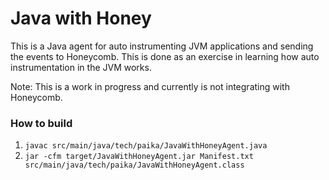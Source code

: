 # Java with Honey
This is a Java agent for auto instrumenting JVM applications and sending the events to Honeycomb.  This is done as an exercise in learning how auto instrumentation in the JVM works.

Note:  This is a work in progress and currently is not integrating with Honeycomb.

### How to build
1.  `javac src/main/java/tech/paika/JavaWithHoneyAgent.java`
1.  `jar -cfm target/JavaWithHoneyAgent.jar Manifest.txt src/main/java/tech/paika/JavaWithHoneyAgent.class`
